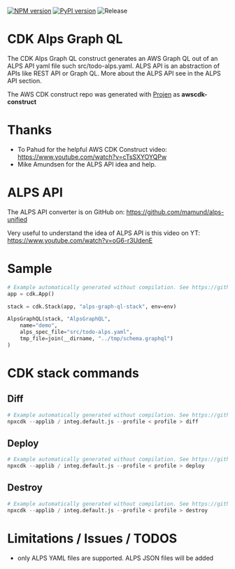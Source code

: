 [![NPM version](https://badge.fury.io/js/cdk-alps-graph-ql.svg)](https://badge.fury.io/js/cdk-alps-graph-ql)
[![PyPI version](https://badge.fury.io/py/cdk-alps-graph-ql.svg)](https://badge.fury.io/py/cdk-alps-graph-ql)
![Release](https://github.com/mmuller88/cdk-alps-graph-ql/workflows/Release/badge.svg)

# CDK Alps Graph QL

The CDK Alps Graph QL construct generates an AWS Graph QL out of an ALPS API yaml file such src/todo-alps.yaml. ALPS API is an abstraction of APIs like REST API or Graph QL. More about the ALPS API see in the ALPS API section.

The AWS CDK construct repo was generated with [Projen](https://github.com/projen/projen) as **awscdk-construct**

# Thanks

* To Pahud for the helpful AWS CDK Construct video: https://www.youtube.com/watch?v=cTsSXYOYQPw
* Mike Amundsen for the ALPS API idea and help.

# ALPS API

The ALPS API converter is on GitHub on: https://github.com/mamund/alps-unified

Very useful to understand the idea of ALPS API is this video on YT: https://www.youtube.com/watch?v=oG6-r3UdenE

# Sample

```python
# Example automatically generated without compilation. See https://github.com/aws/jsii/issues/826
app = cdk.App()

stack = cdk.Stack(app, "alps-graph-ql-stack", env=env)

AlpsGraphQL(stack, "AlpsGraphQL",
    name="demo",
    alps_spec_file="src/todo-alps.yaml",
    tmp_file=join(__dirname, "../tmp/schema.graphql")
)
```

# CDK stack commands

## Diff

```python
# Example automatically generated without compilation. See https://github.com/aws/jsii/issues/826
npxcdk --applib / integ.default.js --profile < profile > diff
```

## Deploy

```python
# Example automatically generated without compilation. See https://github.com/aws/jsii/issues/826
npxcdk --applib / integ.default.js --profile < profile > deploy
```

## Destroy

```python
# Example automatically generated without compilation. See https://github.com/aws/jsii/issues/826
npxcdk --applib / integ.default.js --profile < profile > destroy
```

# Limitations / Issues / TODOS

* only ALPS YAML files are supported. ALPS JSON files will be added
